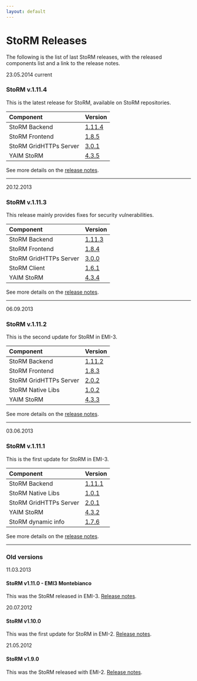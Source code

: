 ```yaml
---
layout: default
---
```


# StoRM Releases

The following is the list of last StoRM releases, with the released components list and a link to the release notes.

<span class="label" style="margin-top: -20px;">23.05.2014</span> <span class="label label-info" style="margin-top: -20px;">current</span>
### StoRM v.1.11.4

This is the latest release for StoRM, available on StoRM repositories.

| Component			   | Version	|
|:---------------------|:-----------|
|StoRM Backend         |[1.11.4]({{site.baseurl}}/release-notes/storm-backend-server/1.11.4/)|
|StoRM Frontend        |[1.8.5]({{site.baseurl}}/release-notes/storm-frontend-server/1.8.5/)|
|StoRM GridHTTPs Server|[3.0.1]({{site.baseurl}}/release-notes/storm-gridhttps-server/3.0.1/)|
|YAIM StoRM            |[4.3.5]({{site.baseurl}}/release-notes/yaim-storm/4.3.5/)|

See more details on the [release notes]({{site.baseurl}}/release-notes/StoRM-v1.11.4.html).

___

<span class="label" style="margin-top: -20px;">20.12.2013</span>
### StoRM v.1.11.3

This release mainly provides fixes for security vulnerabilities.

| Component			   | Version	|
|:---------------------|:-----------|
|StoRM Backend 		   |[1.11.3]({{site.baseurl}}/release-notes/storm-backend-server/1.11.3/)|
|StoRM Frontend		   |[1.8.4]({{site.baseurl}}/release-notes/storm-frontend-server/1.8.4/)|
|StoRM GridHTTPs Server|[3.0.0]({{site.baseurl}}/release-notes/storm-gridhttps-server/3.0.0/)|
|StoRM Client		   |[1.6.1]({{site.baseurl}}/release-notes/storm-srm-client/1.6.1/)|
|YAIM StoRM			   |[4.3.4]({{site.baseurl}}/release-notes/yaim-storm/4.3.4/)|

See more details on the [release notes]({{site.baseurl}}/release-notes/StoRM-v1.11.3.html).

___

<span class="label" style="margin-top: -20px;">06.09.2013</span>
### StoRM v.1.11.2

This is the second update for StoRM in EMI-3.

| Component			   | Version	|
|:---------------------|:-----------|
|StoRM Backend 		   |[1.11.2]({{site.baseurl}}/release-notes/storm-backend-server/1.11.2/)|
|StoRM Frontend		   |[1.8.3]({{site.baseurl}}/release-notes/storm-frontend-server/1.8.3/)|
|StoRM GridHTTPs Server|[2.0.2]({{site.baseurl}}/release-notes/storm-gridhttps-server/2.0.2/)|
|StoRM Native Libs	   |[1.0.2]({{site.baseurl}}/release-notes/storm-native-libs/1.0.2/)|
|YAIM StoRM			   |[4.3.3]({{site.baseurl}}/release-notes/yaim-storm/4.3.3/)|

See more details on the [release notes]({{site.baseurl}}/release-notes/StoRM-v1.11.2.html).

___

<span class="label" style="margin-top: -20px;">03.06.2013</span>
### StoRM v.1.11.1


This is the first update for StoRM in EMI-3.

| Component			    | Version	|
|:----------------------|:----------|
|StoRM Backend 		    |[1.11.1]({{site.baseurl}}/release-notes/storm-backend-server/1.11.1/)|
|StoRM Native Libs	    |[1.0.1]({{site.baseurl}}/release-notes/storm-native-libs/1.0.1/)|
|StoRM GridHTTPs Server	|[2.0.1]({{site.baseurl}}/release-notes/storm-gridhttps-server/2.0.1/)|
|YAIM StoRM			    |[4.3.2]({{site.baseurl}}/release-notes/yaim-storm/4.3.2/)|
|StoRM dynamic info     |[1.7.6]({{site.baseurl}}/release-notes/storm-dynamic-info-provider/1.7.6/)|

See more details on the [release notes]({{site.baseurl}}/release-notes/StoRM-v1.11.1.html).

___

### Old versions

<span class="label" style="margin-top: -20px;">11.03.2013</span>
#### StoRM v1.11.0 - EMI3 Montebianco 
This was the StoRM released in EMI-3. [Release notes](http://www.eu-emi.eu/releases/emi-3-montebianco/products/-/asset_publisher/5dKm/content/storm-se-2).

<span class="label" style="margin-top: -20px;">20.07.2012</span>
#### StoRM v1.10.0
This was the first update for StoRM in EMI-2. [Release notes](http://www.eu-emi.eu/emi-2-matterhorn/updates/-/asset_publisher/9AgN/content/update-1-20-07-2012#StoRM_SE_v_1_10_0_task_30816).

<span class="label" style="margin-top: -20px;">21.05.2012</span>
#### StoRM v1.9.0 
This was the StoRM released with EMI-2. [Release notes](http://www.eu-emi.eu/emi-2-matterhorn-products/-/asset_publisher/B4Rk/content/storm-se-1).


 